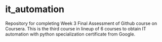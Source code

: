 # it_automation
Repository for completing Week 3 Final Assessment of Github course on Coursera.
This is the third course in lineup of 6 courses to obtain IT automation with python specialization certificate from Google.
